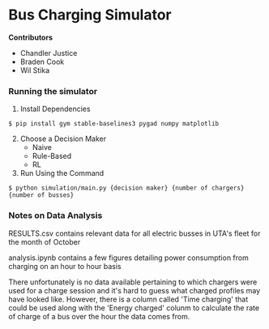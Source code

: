 # Bus Charging Simulator

**Contributors**

* Chandler Justice
* Braden Cook
* Wil Stika

### Running the simulator

1. Install Dependencies
``` 
$ pip install gym stable-baselines3 pygad numpy matplotlib
```
2. Choose a Decision Maker
   * Naive
   * Rule-Based
   * RL
3. Run Using the Command
```
$ python simulation/main.py {decision maker} {number of chargers} {number of busses}
```

### Notes on Data Analysis


RESULTS.csv contains relevant data for all electric busses in UTA's fleet for the month of October

analysis.ipynb contains a few figures detailing power consumption from charging on an hour to hour basis

There unfortunately is no data available pertaining to which chargers were used for a charge session and it's hard to guess what charged profiles may have looked like. However, there is a column called 'Time charging' that could be used along with the 'Energy charged' colunm to calculate the rate of charge of a bus over the hour the data comes from.
